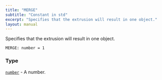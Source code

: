 ```yaml
---
title: "MERGE"
subtitle: "Constant in std"
excerpt: "Specifies that the extrusion will result in one object."
layout: manual
---
```


Specifies that the extrusion will result in one object.

```kcl
MERGE: number = 1
```



### Type

[`number`](/docs/kcl-std/types/std-types-number) - A number.


